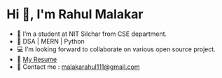 
<h1 >Hi 👋, I'm Rahul Malakar</h1>

- 🔭 I’m a student at NIT Silchar from CSE department.
- 🌱 DSA | MERN | Python
- 💻 I’m looking forward to collaborate on various open source project.
- 📃 [My Resume](https://drive.google.com/file/d/1H-7JJUvOpsTqnbf6BaQhGKmZPBuF-gAO/view?usp=drive_link)
- 📧 Contact me :  malakarahul111@gmail.com






